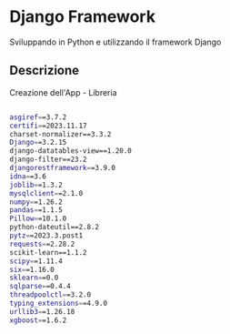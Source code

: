 # Django Framework

Sviluppando in Python e utilizzando il framework
Django

## Descrizione

Creazione dell'App - Libreria



```bash

asgiref==3.7.2
certifi==2023.11.17
charset-normalizer==3.3.2
Django==3.2.15
django-datatables-view==1.20.0
django-filter==23.2
djangorestframework==3.9.0
idna==3.6
joblib==1.3.2
mysqlclient==2.1.0
numpy==1.26.2
pandas==1.1.5
Pillow==10.1.0
python-dateutil==2.8.2
pytz==2023.3.post1
requests==2.28.2
scikit-learn==1.1.2
scipy==1.11.4
six==1.16.0
sklearn==0.0
sqlparse==0.4.4
threadpoolctl==3.2.0
typing_extensions==4.9.0
urllib3==1.26.18
xgboost==1.6.2


```